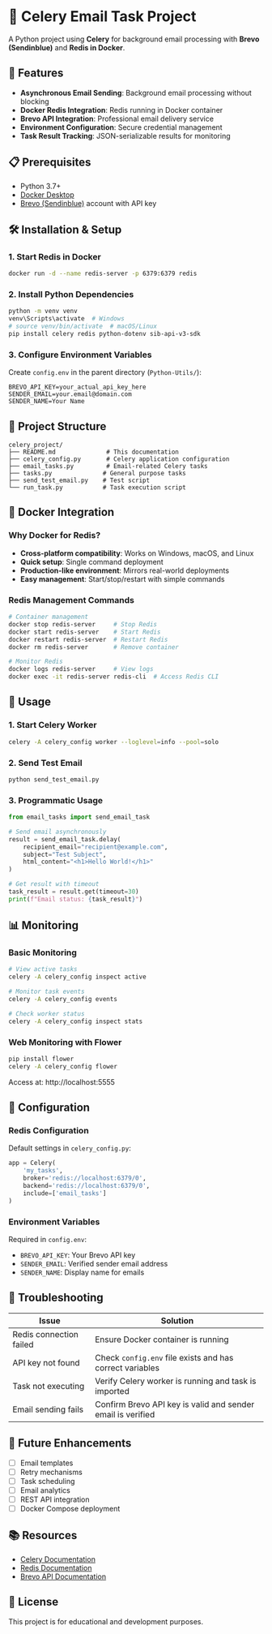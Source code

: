 # 📨 Celery Email Task Project

A Python project using **Celery** for background email processing with **Brevo (Sendinblue)** and **Redis in Docker**.

## 🚀 Features

- **Asynchronous Email Sending**: Background email processing without blocking
- **Docker Redis Integration**: Redis running in Docker container
- **Brevo API Integration**: Professional email delivery service
- **Environment Configuration**: Secure credential management
- **Task Result Tracking**: JSON-serializable results for monitoring

## 📋 Prerequisites

- Python 3.7+
- [Docker Desktop](https://www.docker.com/products/docker-desktop/)
- [Brevo (Sendinblue)](https://app.brevo.com/) account with API key

## 🛠 Installation & Setup

### 1. Start Redis in Docker

```bash
docker run -d --name redis-server -p 6379:6379 redis
```

### 2. Install Python Dependencies

```bash
python -m venv venv
venv\Scripts\activate  # Windows
# source venv/bin/activate  # macOS/Linux
pip install celery redis python-dotenv sib-api-v3-sdk
```

### 3. Configure Environment Variables

Create `config.env` in the parent directory (`Python-Utils/`):

```env
BREVO_API_KEY=your_actual_api_key_here
SENDER_EMAIL=your.email@domain.com
SENDER_NAME=Your Name
```

## 📁 Project Structure

```
celery_project/
├── README.md              # This documentation
├── celery_config.py       # Celery application configuration
├── email_tasks.py         # Email-related Celery tasks
├── tasks.py              # General purpose tasks
├── send_test_email.py    # Test script
└── run_task.py           # Task execution script
```

## 🐳 Docker Integration

### Why Docker for Redis?

- **Cross-platform compatibility**: Works on Windows, macOS, and Linux
- **Quick setup**: Single command deployment
- **Production-like environment**: Mirrors real-world deployments
- **Easy management**: Start/stop/restart with simple commands

### Redis Management Commands

```bash
# Container management
docker stop redis-server     # Stop Redis
docker start redis-server    # Start Redis
docker restart redis-server  # Restart Redis
docker rm redis-server       # Remove container

# Monitor Redis
docker logs redis-server     # View logs
docker exec -it redis-server redis-cli  # Access Redis CLI
```

## 🚀 Usage

### 1. Start Celery Worker

```bash
celery -A celery_config worker --loglevel=info --pool=solo
```

### 2. Send Test Email

```bash
python send_test_email.py
```

### 3. Programmatic Usage

```python
from email_tasks import send_email_task

# Send email asynchronously
result = send_email_task.delay(
    recipient_email="recipient@example.com",
    subject="Test Subject",
    html_content="<h1>Hello World!</h1>"
)

# Get result with timeout
task_result = result.get(timeout=30)
print(f"Email status: {task_result}")
```

## 📊 Monitoring

### Basic Monitoring

```bash
# View active tasks
celery -A celery_config inspect active

# Monitor task events
celery -A celery_config events

# Check worker status
celery -A celery_config inspect stats
```

### Web Monitoring with Flower

```bash
pip install flower
celery -A celery_config flower
```

Access at: http://localhost:5555

## 🔧 Configuration

### Redis Configuration

Default settings in `celery_config.py`:

```python
app = Celery(
    'my_tasks',
    broker='redis://localhost:6379/0',
    backend='redis://localhost:6379/0',
    include=['email_tasks']
)
```

### Environment Variables

Required in `config.env`:
- `BREVO_API_KEY`: Your Brevo API key
- `SENDER_EMAIL`: Verified sender email address
- `SENDER_NAME`: Display name for emails

## 🐛 Troubleshooting

| Issue | Solution |
|-------|----------|
| Redis connection failed | Ensure Docker container is running |
| API key not found | Check `config.env` file exists and has correct variables |
| Task not executing | Verify Celery worker is running and task is imported |
| Email sending fails | Confirm Brevo API key is valid and sender email is verified |

## 🔮 Future Enhancements

- [ ] Email templates
- [ ] Retry mechanisms
- [ ] Task scheduling
- [ ] Email analytics
- [ ] REST API integration
- [ ] Docker Compose deployment

## 📚 Resources

- [Celery Documentation](https://docs.celeryq.dev/)
- [Redis Documentation](https://redis.io/docs/)
- [Brevo API Documentation](https://developers.brevo.com/)

## 📝 License

This project is for educational and development purposes.